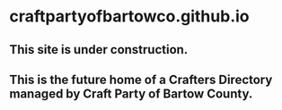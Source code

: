 # craftpartyofbartowco.github.io

## This site is under construction.

## This is the future home of a Crafters Directory managed by Craft Party of Bartow County.
